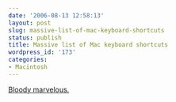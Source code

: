 ```yaml
---
date: '2006-08-13 12:58:13'
layout: post
slug: massive-list-of-mac-keyboard-shortcuts
status: publish
title: Massive list of Mac keyboard shortcuts
wordpress_id: '173'
categories:
- Macintosh
---
```


[Bloody marvelous.](http://rixstep.com/2/20040510,00.shtml)

